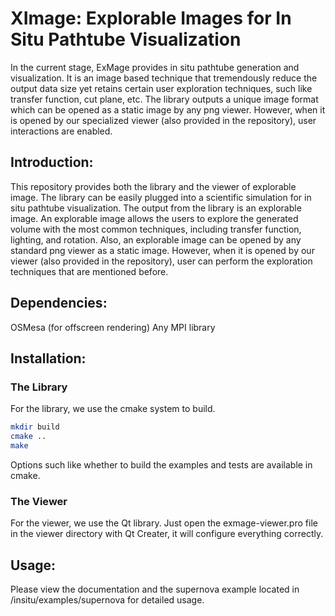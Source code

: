 XImage: Explorable Images for In Situ Pathtube Visualization
======

In the current stage, ExMage provides in situ pathtube generation and visualization. It is an image based technique that tremendously reduce the output data size yet retains certain user exploration techniques, such like transfer function, cut plane, etc. The library outputs a unique image format which can be opened as a static image by any png viewer. However, when it is opened by our specialized viewer (also provided in the repository), user interactions are enabled.

Introduction:
------

This repository provides both the library and the viewer of explorable image. The library can be easily plugged into a scientific simulation for in situ pathtube visualization. The output from the library is an explorable image. An explorable image allows the users to explore the generated volume with the most common techniques, including transfer function, lighting, and rotation. Also, an explorable image can be opened by any standard png viewer as a static image. However, when it is opened by our viewer (also provided in the repository), user can perform the exploration techniques that are mentioned before.

Dependencies:
------

OSMesa (for offscreen rendering)
Any MPI library

Installation:
------

### The Library

For the library, we use the cmake system to build.

```bash
mkdir build
cmake ..
make
```

Options such like whether to build the examples and tests are available in cmake.

### The Viewer

For the viewer, we use the Qt library. Just open the exmage-viewer.pro file in the viewer directory with Qt Creater, it will configure everything correctly.

Usage:
------

Please view the documentation and the supernova example located in /insitu/examples/supernova for detailed usage.
